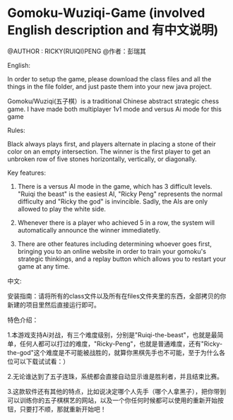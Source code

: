 # Gomoku-Wuziqi-Game (involved English description and 有中文说明)

@AUTHOR : RICKY(RUIQI)PENG @作者：彭瑞其

English:

In order to setup the game, please download the class files and all the things in the file folder, and just paste them into your new java project. 

Gomoku/Wuziqi(五子棋）is a traditional Chinese abstract strategic chess game. I have made both multiplayer 1v1 mode and versus Ai mode for this game

Rules:

Black always plays first, and players alternate in placing a stone of their color on an empty intersection. The winner is the first player to get an unbroken row of five stones horizontally, vertically, or diagonally.

Key features:

1. There is a versus AI mode in the game, which has 3 difficult levels. "Ruiqi the beast" is the easiest AI, "Ricky Peng" represents the normal difficulty and "Ricky the god" is invincible. Sadly, the AIs are only allowed to play the white side.

2. Whenever there is a player who achieved 5 in a row, the system will automatically announce the winner immediatetly.

3. There are other features including determining whoever goes first, bringing you to an online website in order to train your gomoku's strategic thinkings, and a replay button which allows you to restart your game at any time.

中文:


安装指南：请将所有的class文件以及所有在files文件夹里的东西，全部拷贝的你新建的项目里然后直接运行即可。


特色介绍：

1.本游戏支持Ai对战，有三个难度级别，分别是"Ruiqi-the-beast"，也就是最简单，任何人都可以打过的难度，"Ricky-Peng"，也就是普通难度，还有"Ricky-the-god"这个难度是不可能被战胜的，就算你黑棋先手也不可能，至于为什么各位可以下载试试看：）

2.无论谁达到了五子连珠，系统都会直接自动显示谁是胜利者，并且结束比赛。

3.这款软件还有其他的特点，比如说决定哪个人先手（哪个人拿黑子），把你带到可以训练你的五子棋棋艺的网站，以及一个你任何时候都可以使用的重新开始按钮，只要打不顺，那就重新开始吧！


